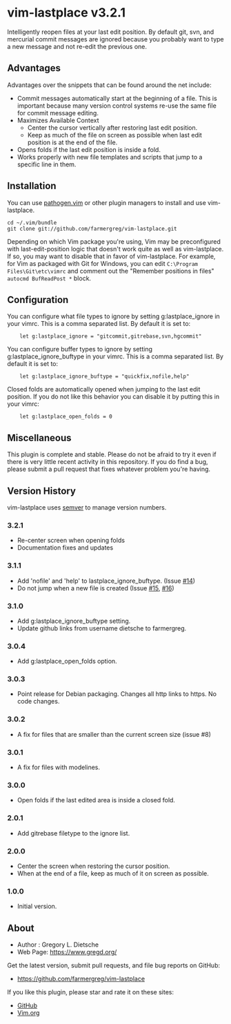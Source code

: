 # vim-lastplace v3.2.1

Intelligently reopen files at your last edit position. By default git,
svn, and mercurial commit messages are ignored because you
probably want to type a new message and not re-edit the previous
one.

## Advantages
Advantages over the snippets that can be found around the net include:
* Commit messages automatically start at the beginning of a file. This is important because many version control systems re-use the same file for commit message editing.
* Maximizes Available Context
    - Center the cursor vertically after restoring last edit position.
    - Keep as much of the file on screen as possible when last edit position is at the end of the file.
* Opens folds if the last edit position is inside a fold.
* Works properly with new file templates and scripts that jump to a specific line in them.

## Installation  
You can use [pathogen.vim](https://github.com/tpope/vim-pathogen) or other plugin managers to install and use vim-lastplace.

    cd ~/.vim/bundle
    git clone git://github.com/farmergreg/vim-lastplace.git

Depending on which Vim package you're using, Vim may be preconfigured with
last-edit-position logic that doesn't work quite as well as vim-lastplace.
If so, you may want to disable that in favor of vim-lastplace. For example,
for Vim as packaged with Git for Windows, you can edit
`C:\Program Files\Git\etc\vimrc` and comment out the "Remember positions in files"
`autocmd BufReadPost *` block.

## Configuration
You can configure what file types to ignore by setting
g:lastplace_ignore in your vimrc. This is a comma separated list.
By default it is set to:

        let g:lastplace_ignore = "gitcommit,gitrebase,svn,hgcommit"

You can configure buffer types to ignore by setting
g:lastplace_ignore_buftype in your vimrc. This is a comma separated list.
By default it is set to:

        let g:lastplace_ignore_buftype = "quickfix,nofile,help"

Closed folds are automatically opened when jumping to the last edit position. If you
do not like this behavior you can disable it by putting this in your vimrc:

        let g:lastplace_open_folds = 0

## Miscellaneous
This plugin is complete and stable. Please do not be afraid to try it even
if there is very little recent activity in this repository. If you do find
a bug, please submit a pull request that fixes whatever problem you're having.

## Version History
vim-lastplace uses [semver](http://semver.org/) to manage version numbers.

### 3.2.1
- Re-center screen when opening folds
- Documentation fixes and updates

### 3.1.1
- Add 'nofile' and 'help' to lastplace_ignore_buftype. (Issue [#14](https://github.com/farmergreg/vim-lastplace/issues/14))
- Do not jump when a new file is created (Issue [#15](https://github.com/farmergreg/vim-lastplace/issues/15), [#16](https://github.com/farmergreg/vim-lastplace/issues/16))

### 3.1.0
- Add g:lastplace_ignore_buftype setting.
- Update github links from username dietsche to farmergreg.

### 3.0.4
- Add g:lastplace_open_folds option.

### 3.0.3
- Point release for Debian packaging. Changes all http links to https. No code changes.

### 3.0.2
- A fix for files that are smaller than the current screen size (issue #8)

### 3.0.1
- A fix for files with modelines.

### 3.0.0

- Open folds if the last edited area is inside a closed fold.

### 2.0.1

- Add gitrebase filetype to the ignore list.

### 2.0.0

- Center the screen when restoring the cursor position.
- When at the end of a file, keep as much of it on screen as possible.

### 1.0.0

- Initial version.

## About

- Author  :  Gregory L. Dietsche
- Web Page: https://www.gregd.org/

Get the latest version, submit pull requests, and file bug reports
on GitHub:
- https://github.com/farmergreg/vim-lastplace

If you like this plugin, please star and rate it on these sites:

- [GitHub](https://github.com/farmergreg/vim-lastplace)
- [Vim.org](http://www.vim.org/scripts/script.php?script_id=5090)
